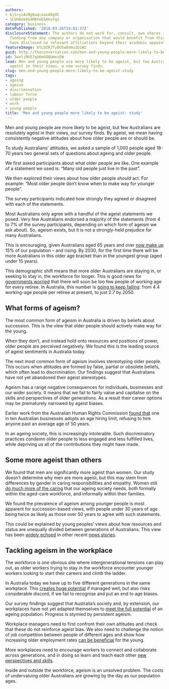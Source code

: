 ```yaml
---
authors:
- 6jSryiAcMg6aqcaasA0gOC
- 1CVH8ek0S4M8YeEkAkoYqs
category: business
datePublished: '2018-03-26T19:01:37Z'
disclosureStatement: The authors do not work for, consult, own shares in or receive
  funding from any company or organisation that would benefit from this article, and
  have disclosed no relevant affiliations beyond their academic appointment.
featureImage: 6tLbZRJTy0USw8omuIGiW2
guid: http://theconversation.com/men-and-young-people-more-likely-to-be-ageist-study-93057
id: 5wnljMU57qSKmGOQUmeiEW
lead: Men and young people are more likely to be ageist, but few Australians are resolutely
  ageist in their views, a new survey finds.
slug: men-and-young-people-more-likely-to-be-ageist-study
tags:
- ageing
- ageism
- discrimination
- labour force
- older people
- work
- young people
title: 'Men and young people more likely to be ageist: study'
---
```

Men and young people are more likely to be ageist, but few Australians are resolutely ageist in their views, our survey finds. By ageist, we mean having consistently negative attitudes about how older people are or should be. 

To study Australians’ attitudes, we asked a sample of 1,000 people aged 18-70 years two general sets of questions about ageing and older people. 


We first asked participants about what older people are like. One example of a statement we used is: “Many old people just live in the past”. 

We then explored their views about how older people _should_ act. For example: “Most older people don’t know when to make way for younger people”.

The survey participants indicated how strongly they agreed or disagreed with each of the statements.

Most Australians only agree with a handful of the ageist statements we posed. Very few Australians endorsed a majority of the statements (from 4 to 7% of the survey participants, depending on which form of ageism we ask about). So, ageism exists, but it is not a strongly-held prejudice for many Australians. 

This is encouraging, given Australians aged 65 years and over [now make up](https://doi.org/10.1111/1467-8500.12232) 15% of our population – and rising. By 2030, for the first time there will be more Australians in this older age bracket than in the youngest group (aged under 15 years).

This demographic shift means that more older Australians are staying in, or seeking to stay in, the workforce for longer. This is good news for [governments worried](http://demographics.treasury.gov.au/content/_download/australias_demographic_challenges/html/adc-02.asp) that there will soon be too few people of working age for every retiree. In Australia, this number is [going to keep falling](https://static.treasury.gov.au/uploads/sites/1/2017/06/2015_IGR.pdf): from 4.4 working-age people per retiree at present, to just 2.7 by 2050.

## What forms of ageism?

The most common form of ageism in Australia is driven by beliefs about succession. This is the view that older people should actively make way for the young.

When they don’t, and instead hold onto resources and positions of power, older people are perceived negatively. We found this is the leading source of ageist sentiments in Australia today.

The next most common form of ageism involves stereotyping older people. This occurs when attitudes are formed by false, partial or obsolete beliefs, which often lead to discrimination. Our findings suggest that Australians have not yet abandoned their ageist stereotypes.


Ageism has a range negative consequences for individuals, businesses and our wider society. It means that we fail to fairly value and capitalise on the skills and perspectives of older generations. As a result their career options may be prematurely narrowed by ageist biases.

Earlier work from the Australian Human Rights Commission [found that](https://www.humanrights.gov.au/our-work/age-discrimination/publications/fact-or-fiction-stereotypes-older-australians-research) one in ten Australian businesses adopts an age hiring limit, refusing to hire anyone past an average age of 50 years. 

In an ageing society, this is increasingly intolerable. Such discriminatory practices condemn older people to less engaged and less fulfilled lives, while depriving us all of the contributions they might have made.

## Some more ageist than others

We found that men are significantly more ageist than women. Our study doesn’t determine why men are more ageist, but this may stem from differences by gender in caring responsibilities and empathy. Women still [do much more of the caring](http://www.carersaustralia.com.au/about-carers/statistics/) that our ageing society needs, both formally within the aged-care workforce, and informally within their families. 

We found the prevalence of ageism among younger people is most apparent for succession-based views, with people under 30 years of age being twice as likely as those over 50 years to agree with such statements. 

This could be explained by young peoples’ views about how resources and status are unequally divided between generations of Australians. This view has been [widely echoed](https://www.smh.com.au/opinion/how-your-age-affects-your-tax-bill-20180320-h0xpdz.html) in other recent [news stories](http://www.abc.net.au/news/2018-03-19/how-the-tax-system-slugs-australian-youth-ian-verrender-analysis/9561726).

## Tackling ageism in the workplace

The workforce is one obvious site where intergenerational tensions can play out, as older workers trying to stay in the workforce encounter younger workers looking to start their careers and climb the ladder.

In Australia today we have up to five different generations in the same workplace. This [creates huge potential](https://pursuit.unimelb.edu.au/articles/the-challenge-and-opportunity-of-an-ageing-workforce) if managed well, but also risks considerable discord, if we fail to recognise and put an end to age biases.

Our survey findings suggest that Australia’s society and, by extension, our workplaces have not yet adapted themselves to [meet the full potential](https://www.humanrights.gov.au/sites/default/files/document/publication/AHRI_2015_Older_Workers_Summit_Report.pdf) of an ageing population. Progress is stymied by persistent ageism. 

Workplace managers need to first confront their own attitudes and check that these do not reinforce ageist bias. We also need to challenge the notion of job competition between people of different ages and show how increasing older employment rates [can be beneficial](https://percapita.org.au/research/whats-age-got/) for the young.

More workplaces need to encourage workers to connect and collaborate across generations, and in doing so learn and teach each other [new perspectives and skills](https://theconversation.com/tackling-hidden-issues-for-older-workers-delivers-wide-ranging-returns-50307).

Inside and outside the workforce, ageism is an unsolved problem. The costs of undervaluing older Australians are growing by the day as our population ages.